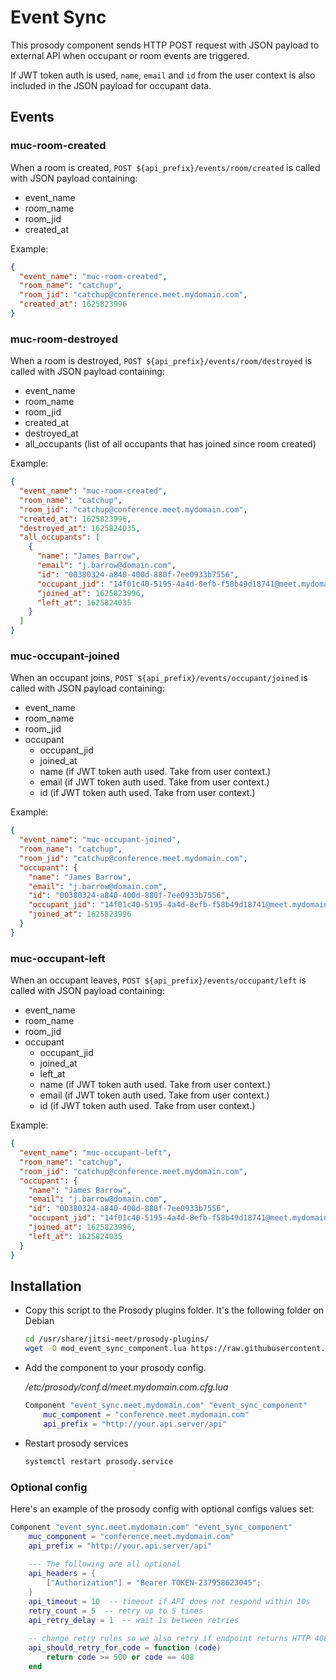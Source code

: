 # Event Sync

This prosody component sends HTTP POST request with JSON payload to external API when occupant or room events are triggered.

If JWT token auth is used, `name`, `email` and `id` from the user context is also included in the JSON
payload for occupant data.


## Events

### muc-room-created

When a room is created, `POST ${api_prefix}/events/room/created` is called with JSON payload containing:
* event_name
* room_name
* room_jid
* created_at

Example:

```json
{
  "event_name": "muc-room-created",
  "room_name": "catchup",
  "room_jid": "catchup@conference.meet.mydomain.com",
  "created_at": 1625823996
}
```

### muc-room-destroyed

When a room is destroyed, `POST ${api_prefix}/events/room/destroyed` is called with JSON payload containing:
* event_name
* room_name
* room_jid
* created_at
* destroyed_at
* all_occupants (list of all occupants that has joined since room created)

Example:

```json
{
  "event_name": "muc-room-created",
  "room_name": "catchup",
  "room_jid": "catchup@conference.meet.mydomain.com",
  "created_at": 1625823996,
  "destroyed_at": 1625824035,
  "all_occupants": [
    {
      "name": "James Barrow",
      "email": "j.barrow@domain.com",
      "id": "00380324-a840-400d-880f-7ee0933b7556",
      "occupant_jid": "14f01c40-5195-4a4d-8efb-f58b49d18741@meet.mydomain.com/OWhl8jSh",
      "joined_at": 1625823996,
      "left_at": 1625824035
    }
  ]
}
```

### muc-occupant-joined

When an occupant joins, `POST ${api_prefix}/events/occupant/joined` is called with JSON payload containing:
* event_name
* room_name
* room_jid
* occupant
    * occupant_jid
    * joined_at
    * name (if JWT token auth used. Take from user context.)
    * email (if JWT token auth used. Take from user context.)
    * id (if JWT token auth used. Take from user context.)

Example:

```json
{
  "event_name": "muc-occupant-joined",
  "room_name": "catchup",
  "room_jid": "catchup@conference.meet.mydomain.com",
  "occupant": {
    "name": "James Barrow",
    "email": "j.barrow@domain.com",
    "id": "00380324-a840-400d-880f-7ee0933b7556",
    "occupant_jid": "14f01c40-5195-4a4d-8efb-f58b49d18741@meet.mydomain.com/OWhl8jSh",
    "joined_at": 1625823996
  }
}
```

### muc-occupant-left

When an occupant leaves, `POST ${api_prefix}/events/occupant/left` is called with JSON payload containing:
* event_name
* room_name
* room_jid
* occupant
    * occupant_jid
    * joined_at
    * left_at
    * name (if JWT token auth used. Take from user context.)
    * email (if JWT token auth used. Take from user context.)
    * id (if JWT token auth used. Take from user context.)

Example:

```json
{
  "event_name": "muc-occupant-left",
  "room_name": "catchup",
  "room_jid": "catchup@conference.meet.mydomain.com",
  "occupant": {
    "name": "James Barrow",
    "email": "j.barrow@domain.com",
    "id": "00380324-a840-400d-880f-7ee0933b7556",
    "occupant_jid": "14f01c40-5195-4a4d-8efb-f58b49d18741@meet.mydomain.com/OWhl8jSh",
    "joined_at": 1625823996,
    "left_at": 1625824035
  }
}
```


## Installation

- Copy this script to the Prosody plugins folder. It's the following folder on
  Debian

  ```bash
  cd /usr/share/jitsi-meet/prosody-plugins/
  wget -O mod_event_sync_component.lua https://raw.githubusercontent.com/jitsi-contrib/prosody-plugins/main/event_sync/mod_event_sync_component.lua
  ```
  
- Add the component to your prosody config.

  _/etc/prosody/conf.d/meet.mydomain.com.cfg.lua_
  
  ```lua
  Component "event_sync.meet.mydomain.com" "event_sync_component"
      muc_component = "conference.meet.mydomain.com"
      api_prefix = "http://your.api.server/api"
  ```
  
- Restart prosody services

  ```bash
  systemctl restart prosody.service
  ```
  
### Optional config

Here's an example of the prosody config with optional configs values set:

```lua
Component "event_sync.meet.mydomain.com" "event_sync_component"
    muc_component = "conference.meet.mydomain.com"
    api_prefix = "http://your.api.server/api"
    
    --- The following are all optional
    api_headers = {
        ["Authorization"] = "Bearer TOKEN-237958623045";
    }
    api_timeout = 10  -- timeout if API does not respond within 10s
    retry_count = 5  -- retry up to 5 times
    api_retry_delay = 1  -- wait 1s between retries
    
    -- change retry rules so we also retry if endpoint returns HTTP 408
    api_should_retry_for_code = function (code)
        return code >= 500 or code == 408
    end
```